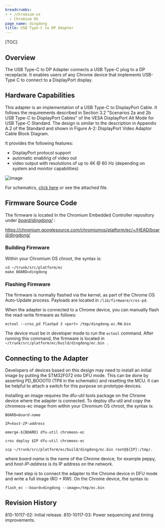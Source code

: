 ```yaml
---
breadcrumbs:
- - /chromium-os
  - Chromium OS
page_name: dingdong
title: USB Type-C to DP Adapter
---
```


[TOC]

## Overview

The USB Type-C to DP Adapter connects a USB Type-C plug to a DP receptacle. It
enables users of any Chrome device that implements USB-Type C to connect to a
DisplayPort display.

## Hardware Capabilities

This adapter is an implementation of a USB Type-C to DisplayPort Cable. It
follows the requirements described in Section 3.2 "Scenarios 2a and 2b USB
Type-C to DisplayPort Cables" of the VESA DisplayPort Alt Mode for USB Type-C
Standard. The design is similar to the description in Appendix A.2 of the
Standard and shown in Figure A-2: DisplayPort Video Adaptor Cable Block Diagram.

It provides the following features:

*   DisplayPort protocol support
*   automatic enabling of video out
*   video output with resolutions of up to 4K @ 60 Hz (depending on
            system and monitor capabilities)

![image](/chromium-os/dingdong/DingDong%20Block%20Diagram.png)

For schematics, [click
here](https://docs.google.com/a/chromium.org/viewer?a=v&pid=sites&srcid=Y2hyb21pdW0ub3JnfGRldnxneDo3MWY0NGE4NGM4MjBiYTIy)
or see the attached file.

## Firmware Source Code

The firmware is located In the Chromium Embedded Controller repository under
*[board/dingdong/](https://chromium.googlesource.com/chromiumos/platform/ec/+/HEAD/board/hoho/)*
:

<https://chromium.googlesource.com/chromiumos/platform/ec/+/HEAD/board/dingdong/>

### Building Firmware

Within your Chromium OS chroot, the syntax is:

```none
cd ~/trunk/src/platform/ec
make BOARD=dingdong
```

### Flashing Firmware

The firmware is normally flashed via the kernel, as part of the Chrome OS
Auto-Update process. Payloads are located in `/lib/firmware/cros-pd`.

When the adapter is connected to a Chrome device, you can manually flash the
read-write firmware as follows:

```none
ectool --cros_pd flashpd 3 <port> /tmp/dingdong.ec.RW.bin
```

The device must be in developer mode to run the `ectool` command. After running
this command, the firmware is located in
`~/trunk/src/platform/ec/build/dingdong/ec.bin .`

## Connecting to the Adapter

Developers of devices based on this design may need to install an initial image
by putting the STM32F072 into DFU mode. This can be done by asserting PD_BOOOT0
(TP8 in the schematic) and resetting the MCU. It can be helpful to attach a
switch for this purpose on prototype devices.

Installing an image requires the dfu-util tools package on the Chrome device
where the adapter is connected. To deploy dfu-util and copy the chromeos-ec
image from within your Chromium OS chroot, the syntax is:

<pre><code>BOARD=<i>board-name</i>
</code></pre>

<pre><code>IP=<i>host-IP-address</i>
</code></pre>

<pre><code>emerge-${BOARD} dfu-util chromeos-ec
</code></pre>

<pre><code>cros deploy $IP dfu-util chromeos-ec
</code></pre>

<pre><code>scp ~/trunk/src/platform/ec/build/dingdong/ec.bin root@${IP}:/tmp/.
</code></pre>

where *board-name* is the name of the Chrome device, for example peppy, and
*host-IP-address* is its IP address on the network.

The next step is to connect the adapter to the Chrome device in DFU mode and
write a full image (RO + RW). On the Chrome device, the syntax is:

```none
flash_ec --board=dingdong --image=/tmp/ec.bin
```

## Revision History

810-10117-02: Initial release.
810-10117-03: Power sequencing and timing improvements.
